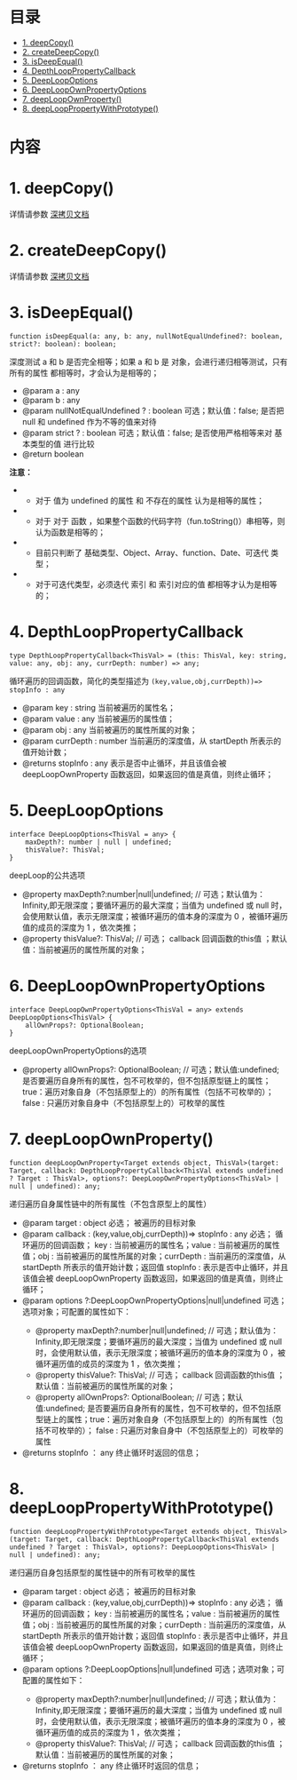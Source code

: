 [深拷贝文档]: https://github.com/GuoBinyong/deep-copy


目录
=====

<!-- TOC -->

- [1. deepCopy()](#1-deepcopy)
- [2. createDeepCopy()](#2-createdeepcopy)
- [3. isDeepEqual()](#3-isdeepequal)
- [4. DepthLoopPropertyCallback](#4-depthlooppropertycallback)
- [5. DeepLoopOptions](#5-deeploopoptions)
- [6. DeepLoopOwnPropertyOptions](#6-deeploopownpropertyoptions)
- [7. deepLoopOwnProperty()](#7-deeploopownproperty)
- [8. deepLoopPropertyWithPrototype()](#8-deeplooppropertywithprototype)

<!-- /TOC -->


内容
======


# 1. deepCopy()
详情请参数 [深拷贝文档][]
# 2. createDeepCopy()
详情请参数 [深拷贝文档][]


# 3. isDeepEqual()
```
function isDeepEqual(a: any, b: any, nullNotEqualUndefined?: boolean, strict?: boolean): boolean;
```
深度测试  a 和 b 是否完全相等；如果 a 和 b 是 对象，会进行递归相等测试，只有所有的属性 都相等时，才会认为是相等的；

* @param a : any
* @param b : any
* @param nullNotEqualUndefined ? : boolean    可选；默认值：false;  是否把 null 和 undefined 作为不等的值来对待
* @param strict ? : boolean    可选；默认值：false;  是否使用严格相等来对 基本类型的值 进行比较
* @return boolean

**注意：**  
* - 对于 值为 undefined 的属性 和 不存在的属性 认为是相等的属性；
* - 对于 对于 函数 ，如果整个函数的代码字符（fun.toString()）串相等，则认为函数是相等的；
* - 目前只判断了 基础类型、Object、Array、function、Date、可迭代 类型；
* - 对于可迭代类型，必须迭代 索引 和 索引对应的值 都相等才认为是相等的；



# 4. DepthLoopPropertyCallback
```
type DepthLoopPropertyCallback<ThisVal> = (this: ThisVal, key: string, value: any, obj: any, currDepth: number) => any;
```
循环遍历的回调函数，简化的类型描述为 `(key,value,obj,currDepth))=> stopInfo : any`
* @param key : string      当前被遍历的属性名；
* @param value : any       当前被遍历的属性值；
* @param obj : any         当前被遍历的属性所属的对象；
* @param currDepth : number    当前遍历的深度值，从 startDepth 所表示的值开始计数；
* @returns stopInfo : any      表示是否中止循环，并且该值会被 deepLoopOwnProperty 函数返回，如果返回的值是真值，则终止循环；


# 5. DeepLoopOptions
```
interface DeepLoopOptions<ThisVal = any> {
    maxDepth?: number | null | undefined;
    thisValue?: ThisVal;
}
```
deepLoop的公共选项
* @property  maxDepth?:number|null|undefined;  // 可选；默认值为：Infinity,即无限深度；要循环遍历的最大深度；当值为 undefined 或 null 时，会使用默认值，表示无限深度；被循环遍历的值本身的深度为 0 ，被循环遍历值的成员的深度为 1 ，依次类推；
* @property  thisValue?: ThisVal;     // 可选；  callback 回调函数的this值 ；默认值：当前被遍历的属性所属的对象；


# 6. DeepLoopOwnPropertyOptions
```
interface DeepLoopOwnPropertyOptions<ThisVal = any> extends DeepLoopOptions<ThisVal> {
    allOwnProps?: OptionalBoolean;
}
```
deepLoopOwnPropertyOptions的选项
* @property allOwnProps?: OptionalBoolean;  // 可选；默认值:undefined; 是否要遍历自身所有的属性，包不可枚举的，但不包括原型链上的属性；true：遍历对象自身（不包括原型上的）的所有属性（包括不可枚举的）； false : 只遍历对象自身中（不包括原型上的）可枚举的属性



# 7. deepLoopOwnProperty()
```
function deepLoopOwnProperty<Target extends object, ThisVal>(target: Target, callback: DepthLoopPropertyCallback<ThisVal extends undefined ? Target : ThisVal>, options?: DeepLoopOwnPropertyOptions<ThisVal> | null | undefined): any;
```
递归遍历自身属性链中的所有属性（不包含原型上的属性）
* @param target : object   必选； 被遍历的目标对象
* @param callback : (key,value,obj,currDepth))=> stopInfo : any    必选； 循环遍历的回调函数； key : 当前被遍历的属性名；value : 当前被遍历的属性值；obj : 当前被遍历的属性所属的对象；currDepth : 当前遍历的深度值，从 startDepth 所表示的值开始计数；返回值 stopInfo : 表示是否中止循环，并且该值会被 deepLoopOwnProperty 函数返回，如果返回的值是真值，则终止循环；
* @param options ?:DeepLoopOwnPropertyOptions<ThisVal>|null|undefined   可选；选项对象；可配置的属性如下：
   - @property  maxDepth?:number|null|undefined;  // 可选；默认值为：Infinity,即无限深度；要循环遍历的最大深度；当值为 undefined 或 null 时，会使用默认值，表示无限深度；被循环遍历的值本身的深度为 0 ，被循环遍历值的成员的深度为 1 ，依次类推；
   - @property  thisValue?: ThisVal;     // 可选；  callback 回调函数的this值 ；默认值：当前被遍历的属性所属的对象；
   - @property allOwnProps?: OptionalBoolean;  // 可选；默认值:undefined; 是否要遍历自身所有的属性，包不可枚举的，但不包括原型链上的属性；true：遍历对象自身（不包括原型上的）的所有属性（包括不可枚举的）； false : 只遍历对象自身中（不包括原型上的）可枚举的属性
* @returns stopInfo ： any   终止循环时返回的信息；
 



# 8. deepLoopPropertyWithPrototype()
```
function deepLoopPropertyWithPrototype<Target extends object, ThisVal>(target: Target, callback: DepthLoopPropertyCallback<ThisVal extends undefined ? Target : ThisVal>, options?: DeepLoopOptions<ThisVal> | null | undefined): any;
```

递归遍历自身包括原型的属性链中的所有可枚举的属性

* @param target : object   必选； 被遍历的目标对象
* @param callback : (key,value,obj,currDepth))=> stopInfo : any    必选； 循环遍历的回调函数； key : 当前被遍历的属性名；value : 当前被遍历的属性值；obj : 当前被遍历的属性所属的对象；currDepth : 当前遍历的深度值，从 startDepth 所表示的值开始计数；返回值 stopInfo : 表示是否中止循环，并且该值会被 deepLoopOwnProperty 函数返回，如果返回的值是真值，则终止循环；
* @param options ?:DeepLoopOptions<ThisVal>|null|undefined   可选；选项对象；可配置的属性如下：
   * @property  maxDepth?:number|null|undefined;  // 可选；默认值为：Infinity,即无限深度；要循环遍历的最大深度；当值为 undefined 或 null 时，会使用默认值，表示无限深度；被循环遍历的值本身的深度为 0 ，被循环遍历值的成员的深度为 1 ，依次类推；
   * @property  thisValue?: ThisVal;     // 可选；  callback 回调函数的this值 ；默认值：当前被遍历的属性所属的对象；
* @returns stopInfo ： any   终止循环时返回的信息；